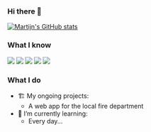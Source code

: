 ### Hi there 👋

[![Martijn's GitHub stats](https://github-readme-stats.vercel.app/api?username=martijnsassen&show_icons=true&count_private=true)](https://github.com/martijnsassen)

<!-- [![Top Langs](https://github-readme-stats.vercel.app/api/top-langs/?username=martijnsassen&layout=compact)](https://github.com/martijnsassen) -->

### What I know
[![](https://img.shields.io/badge/Editor-VS%20Code-informational?logo=visualstudiocode&logoColor=white)](https://code.visualstudio.com/)
[![](https://img.shields.io/badge/Language-Javascript-informational?logo=javascript&logoColor=white)](https://developer.mozilla.org/en-US/docs/Web/JavaScript)
[![](https://img.shields.io/badge/Language-Vue-informational?logo=vuedotjs&logoColor=white)](https://vuejs.org/)
[![](https://img.shields.io/badge/Framework-Vuetify-informational?logo=vuetify&logoColor=white)](https://vuetifyjs.com/)
[![](https://img.shields.io/badge/Cloud-Firebase-informational?logo=firebase&logoColor=white)](https://firebase.google.com/)


### What I do
- 🏗️ My ongoing projects:
  - A web app for the local fire department
- 🏫 I’m currently learning:
  - Every day...
